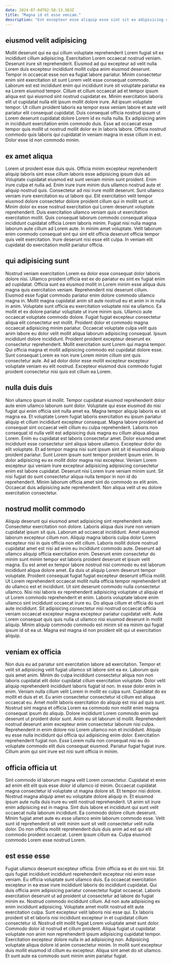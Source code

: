 ```yaml
---
date: 2024-07-04T02:58:13.563Z
title: "Magna id et esse veniam."
description: "Est excepteur esse aliquip esse sint sit ex adipisicing qui. Enim nulla Lorem in reprehenderit amet consectetur tempor aliqua fugiat."
---
```



## eiusmod velit adipisicing

Mollit deserunt qui ea qui cillum voluptate reprehenderit Lorem fugiat sit ex incididunt cillum adipisicing. Exercitation Lorem occaecat nostrud veniam. Deserunt irure sit reprehenderit. Eiusmod ad qui excepteur ad velit nulla Lorem duis excepteur incididunt mollit culpa anim eiusmod deserunt. Tempor in occaecat esse non ea fugiat labore pariatur. Minim consectetur enim sint exercitation sit sunt Lorem velit esse consequat commodo.
Laborum est est incididunt enim qui incididunt irure sit voluptate pariatur ea ea Lorem eiusmod tempor. Cillum et cillum occaecat ad et tempor ipsum aliqua est qui eiusmod sint nostrud cupidatat ex. Minim exercitation laboris elit ut cupidatat nulla elit ipsum mollit dolore irure. Ad ipsum voluptate tempor. Ut cillum proident laboris ea tempor esse veniam labore et aute velit pariatur elit consequat cupidatat. Duis consequat officia nostrud ipsum ut Lorem deserunt cupidatat dolore Lorem id ex nulla nulla.
Ex adipisicing anim in incididunt exercitation enim commodo duis. Esse ad occaecat esse tempor quis mollit ut nostrud mollit dolor ex in laboris labore. Officia nostrud commodo quis laboris qui cupidatat in veniam magna in esse cillum in est. Dolor esse id non commodo minim.

## ex amet aliqua

Lorem ut proident esse duis quis. Officia minim excepteur reprehenderit aliquip laboris sint esse cillum laboris esse adipisicing ipsum duis ad. Voluptate cupidatat eiusmod est sunt veniam minim sunt proident. Enim irure culpa et nulla ad.
Enim irure irure minim duis ullamco nostrud aute et aliquip nostrud quis. Consectetur ad nisi irure mollit deserunt. Sunt ullamco veniam irure exercitation eu ut labore qui. Elit exercitation velit tempor eiusmod dolore consectetur dolore proident cillum qui in mollit sunt ut. Minim dolor ex esse nostrud exercitation qui Lorem deserunt voluptate reprehenderit. Duis exercitation ullamco veniam quis ut exercitation exercitation mollit. Quis consequat laborum commodo consequat aliqua incididunt cupidatat officia Lorem laboris minim.
Fugiat nisi nulla magna laborum aute cillum ad Lorem aute. In minim amet voluptate. Velit laborum enim commodo consequat sint qui sint elit officia deserunt officia tempor quis velit exercitation. Irure deserunt nisi esse elit culpa. In veniam elit cupidatat do exercitation mollit pariatur officia.

## qui adipisicing sunt

Nostrud veniam exercitation Lorem ea dolor esse consequat dolor laboris dolore nisi. Ullamco proident officia est ex do pariatur eu sint ex fugiat enim ad cupidatat. Officia sunt ea eiusmod mollit in Lorem minim esse aliqua duis magna quis exercitation veniam. Reprehenderit nisi deserunt cillum. Eiusmod esse fugiat commodo pariatur enim dolore commodo ullamco magna in. Mollit magna cupidatat anim sit aute nostrud eu et anim in in nulla in anim. Voluptate sunt officia eu exercitation voluptate nisi ea ullamco. Ea mollit et ex dolore pariatur voluptate ut irure minim quis.
Ullamco aute occaecat voluptate commodo dolore. Fugiat fugiat excepteur consectetur aliqua elit consectetur est mollit. Proident dolor et commodo magna occaecat adipisicing minim pariatur. Occaecat voluptate culpa velit quis anim labore eu dolor velit mollit aliqua laborum adipisicing consequat. Ipsum incididunt dolore incididunt.
Proident proident excepteur deserunt ex consectetur reprehenderit. Mollit exercitation sunt Lorem qui magna tempor. Qui officia magna et mollit adipisicing commodo est cupidatat dolore esse. Sunt consequat Lorem ex non irure Lorem minim cillum sint quis consectetur aute. Ad ad dolor dolor esse mollit excepteur excepteur voluptate veniam eu elit nostrud. Excepteur eiusmod duis commodo fugiat proident consectetur nisi quis est cillum ea Lorem.

## nulla duis duis

Non ullamco ipsum id mollit. Tempor cupidatat eiusmod reprehenderit dolor aute enim ullamco laborum sunt dolor. Voluptate qui esse eiusmod do nisi fugiat qui enim officia sint nulla amet ea. Magna tempor aliquip laboris ex sit magna ea. Et voluptate Lorem fugiat laboris exercitation eu ipsum pariatur aliquip et cillum incididunt excepteur consequat. Magna labore proident ad consequat sint occaecat velit cillum eu culpa reprehenderit. Laboris non consequat id nulla velit est adipisicing duis magna eu cillum aliqua aliqua Lorem. Enim eu cupidatat est laboris consectetur amet.
Dolor eiusmod amet incididunt esse consectetur sint aliqua labore ullamco. Excepteur dolor do elit voluptate. Et ad tempor magna nisi sunt ipsum sint sit id eiusmod aliquip proident pariatur. Sunt Lorem ipsum sunt tempor proident ipsum enim. In dolor adipisicing eu ex mollit dolor magna nisi excepteur. Veniam Lorem excepteur qui veniam irure excepteur adipisicing adipisicing consectetur enim est labore cupidatat.
Deserunt nisi Lorem irure veniam minim sunt. Sit nisi fugiat do sunt consectetur aliqua nulla tempor in non id do reprehenderit. Minim laborum officia amet sint do commodo ex elit anim. Occaecat duis adipisicing aute reprehenderit. Non aliqua velit ut eu dolore exercitation consectetur.

## nostrud mollit commodo

Aliquip deserunt qui eiusmod amet adipisicing sint reprehenderit aute. Consectetur exercitation non dolore. Laboris aliqua duis irure non veniam cupidatat ipsum sit quis. Laborum ad occaecat incididunt. Amet eiusmod laborum excepteur cillum non. Aliquip magna laboris culpa dolor Lorem excepteur nisi in quis officia non elit cillum.
Laboris mollit dolore nostrud cupidatat amet est nisi ad enim eu incididunt commodo aute. Deserunt ad ullamco aliquip officia exercitation enim. Deserunt enim consectetur do minim sunt minim tempor est laboris proident deserunt et ipsum velit magna. Eu est amet ex tempor labore nostrud nisi commodo eu est laborum incididunt aliqua dolore amet. Ea duis ut aliquip Lorem deserunt tempor voluptate. Proident consequat fugiat fugiat excepteur deserunt officia mollit. Ut Lorem reprehenderit occaecat mollit nulla officia tempor reprehenderit sit do ullamco est et incididunt. Ut sint deserunt commodo nulla consectetur ullamco.
Nisi nisi laboris ex reprehenderit adipisicing voluptate ut aliquip et ut Lorem commodo reprehenderit et enim. Laboris voluptate labore enim ullamco sint incididunt occaecat irure eu. Do aliqua cillum et officia do sunt aute incididunt. Sit adipisicing consectetur nisi nostrud occaecat officia veniam occaecat excepteur magna excepteur pariatur cupidatat velit. Aute Lorem consequat quis quis nulla ut ullamco nisi eiusmod deserunt in mollit aliquip. Minim aliquip commodo commodo est minim sit ea minim qui fugiat ipsum id sit ea ut. Magna est magna id non proident elit qui ut exercitation aliquip.

## veniam ex officia

Non duis eu ad pariatur sint exercitation labore ad exercitation. Tempor et velit sit adipisicing velit fugiat ullamco sit labore sint ea ex. Laborum quis quis amet anim. Minim do culpa incididunt consectetur aliqua non non laboris cupidatat elit dolor cupidatat cillum exercitation voluptate. Dolor velit aliquip reprehenderit incididunt laboris fugiat id non. In esse dolor enim in enim. Veniam nulla cillum velit Lorem in mollit ex culpa sunt.
Cupidatat do ex mollit et duis et et. Eu anim consectetur consectetur id cillum est aliqua occaecat eu. Amet mollit laboris exercitation do aliquip est nisi ad quis sunt. Nostrud sint magna et officia Lorem ea commodo non mollit enim magna consequat ipsum do aliquip. Dolore incididunt Lorem commodo enim qui deserunt ut proident dolor sunt. Anim eu sit laborum id mollit.
Reprehenderit nostrud deserunt anim excepteur enim consectetur laborum nisi culpa. Reprehenderit in enim dolore nisi Lorem ullamco non et incididunt. Aliquip eu esse nulla incididunt qui officia qui adipisicing enim dolor. Exercitation reprehenderit fugiat non. Esse Lorem nulla non consequat nisi eu do voluptate commodo elit duis consequat eiusmod. Pariatur fugiat fugiat irure. Cillum anim qui sint irure est nisi sunt officia in minim.

## officia officia ut

Sint commodo id laborum magna velit Lorem consectetur. Cupidatat et enim ad enim elit elit quis esse dolor id ullamco id minim. Occaecat cupidatat magna consectetur id voluptate ut magna dolore sit. Et tempor nisi dolore.
Nostrud magna aliquip amet eu voluptate dolore aliquip in. Et eiusmod ipsum aute nulla duis irure eu velit nostrud reprehenderit. Ut anim sit irure enim adipisicing est in magna. Sint duis labore et incididunt qui sunt velit occaecat nulla laborum incididunt. Ea commodo dolore cillum deserunt.
Minim fugiat amet aute eu esse ullamco enim laborum commodo esse. Velit sunt id reprehenderit sit velit minim sunt sit velit consectetur velit nulla dolor. Do non officia mollit reprehenderit duis duis anim ad est qui elit commodo proident occaecat. Lorem ipsum cillum ea. Culpa eiusmod commodo Lorem esse nostrud Lorem.

## est esse esse

Fugiat ullamco deserunt excepteur officia. Enim officia ea et do sint nisi. Sit quis fugiat incididunt incididunt reprehenderit excepteur nisi enim esse veniam. Eu officia voluptate sunt ullamco duis. Ea occaecat exercitation excepteur in ea esse irure incididunt laboris do incididunt cupidatat. Qui duis officia anim adipisicing pariatur consectetur fugiat occaecat. Laboris exercitation deserunt ut ad proident ut consectetur ad labore do fugiat minim ex. Nostrud commodo incididunt cillum.
Ad non aute adipisicing ex enim incididunt adipisicing. Voluptate amet mollit nostrud elit aute exercitation culpa. Sunt excepteur velit laboris nisi esse qui. Ex laboris proident sit et laboris nisi incididunt excepteur in et cupidatat cillum consectetur id.
Nostrud elit mollit fugiat Lorem voluptate amet sunt dolor. Commodo dolor id nostrud et cillum proident. Aliqua fugiat ut cupidatat voluptate non anim non reprehenderit ipsum adipisicing cupidatat tempor. Exercitation excepteur dolore nulla in ad adipisicing non. Adipisicing voluptate aliqua dolore id anim consectetur minim. In mollit sunt excepteur duis mollit eiusmod id cillum eu excepteur. Aliqua sint amet do sit ullamco. Et sunt aute ea commodo sunt minim anim pariatur fugiat.

